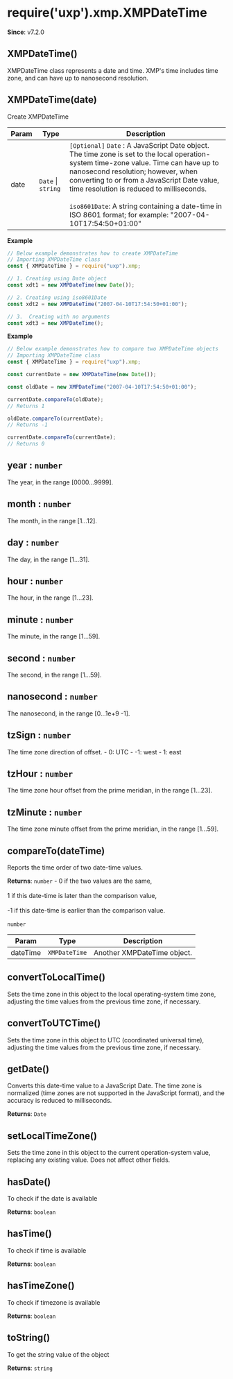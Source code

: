 
<a name="xmpdatetime" id="xmpdatetime"></a>

# require('uxp').xmp.XMPDateTime
**Since**: v7.2.0  


<a name="new-xmpdatetime-new" id="new-xmpdatetime-new"></a>

## XMPDateTime()
XMPDateTime class represents a date and time.
XMP's time includes time zone, and can have up to nanosecond resolution.



<a name="new-xmpdatetime-new" id="new-xmpdatetime-new"></a>

## XMPDateTime(date)
Create XMPDateTime


| Param | Type | Description |
| --- | --- | --- |
| date | `Date` \| `string` | `[Optional]`                  `Date` : A JavaScript Date object. The time zone is set to the local operation-system time-zone value.                         Time can have up to nanosecond resolution; however, when converting to or from a JavaScript Date value,                         time resolution is reduced to milliseconds.<br></br>                  `iso8601Date`: A string containing a date-time in ISO 8601 format; for example: "2007-04-10T17:54:50+01:00" |

**Example**  
```js
// Below example demonstrates how to create XMPDateTime
// Importing XMPDateTime class
const { XMPDateTime } = require("uxp").xmp;

// 1. Creating using Date object
const xdt1 = new XMPDateTime(new Date());

// 2. Creating using iso8601Date
const xdt2 = new XMPDateTime("2007-04-10T17:54:50+01:00");

// 3.  Creating with no arguments
const xdt3 = new XMPDateTime();
```
**Example**  
```js
// Below example demonstrates how to compare two XMPDateTime objects
// Importing XMPDateTime class
const { XMPDateTime } = require("uxp").xmp;

const currentDate = new XMPDateTime(new Date());

const oldDate = new XMPDateTime("2007-04-10T17:54:50+01:00");

currentDate.compareTo(oldDate);
// Returns 1

oldDate.compareTo(currentDate);
// Returns -1

currentDate.compareTo(currentDate);
// Returns 0
```


<a name="xmpdatetime-year" id="xmpdatetime-year"></a>

## year : `number`
The year, in the range [0000…9999].



<a name="xmpdatetime-month" id="xmpdatetime-month"></a>

## month : `number`
The month, in the range [1…12].



<a name="xmpdatetime-day" id="xmpdatetime-day"></a>

## day : `number`
The day, in the range [1…31].



<a name="xmpdatetime-hour" id="xmpdatetime-hour"></a>

## hour : `number`
The hour, in the range [1…23].



<a name="xmpdatetime-minute" id="xmpdatetime-minute"></a>

## minute : `number`
The minute, in the range [1…59].



<a name="xmpdatetime-second" id="xmpdatetime-second"></a>

## second : `number`
The second, in the range [1…59].



<a name="xmpdatetime-nanosecond" id="xmpdatetime-nanosecond"></a>

## nanosecond : `number`
The nanosecond, in the range [0…1e+9 -1].



<a name="xmpdatetime-tzsign" id="xmpdatetime-tzsign"></a>

## tzSign : `number`
The time zone direction of offset. - 0: UTC - -1: west - 1: east



<a name="xmpdatetime-tzhour" id="xmpdatetime-tzhour"></a>

## tzHour : `number`
The time zone hour offset from the prime meridian, in the range [1…23].



<a name="xmpdatetime-tzminute" id="xmpdatetime-tzminute"></a>

## tzMinute : `number`
The time zone minute offset from the prime meridian, in the range [1…59].



<a name="xmpdatetime-compareto" id="xmpdatetime-compareto"></a>

## compareTo(dateTime)
Reports the time order of two date-time values.

**Returns**: `number` - 0 if the two values are the same,<br></br>
                   1 if this date-time is later than the comparison value,<br></br>
                   -1 if this date-time is earlier than the comparison value.<br></br>`number`  

| Param | Type | Description |
| --- | --- | --- |
| dateTime | `XMPDateTime` | Another XMPDateTime object. |



<a name="xmpdatetime-converttolocaltime" id="xmpdatetime-converttolocaltime"></a>

## convertToLocalTime()
Sets the time zone in this object to the local operating-system time zone,
adjusting the time values from the previous time zone, if necessary.



<a name="xmpdatetime-converttoutctime" id="xmpdatetime-converttoutctime"></a>

## convertToUTCTime()
Sets the time zone in this object to UTC (coordinated universal time),
adjusting the time values from the previous time zone, if necessary.



<a name="xmpdatetime-getdate" id="xmpdatetime-getdate"></a>

## getDate()
Converts this date-time value to a JavaScript Date. The time zone is normalized
(time zones are not supported in the JavaScript format), and the accuracy is reduced to milliseconds.

**Returns**: `Date`  


<a name="xmpdatetime-setlocaltimezone" id="xmpdatetime-setlocaltimezone"></a>

## setLocalTimeZone()
Sets the time zone in this object to the current operation-system value,
replacing any existing value. Does not affect other fields.



<a name="xmpdatetime-hasdate" id="xmpdatetime-hasdate"></a>

## hasDate()
To check if the date is available

**Returns**: `boolean`  


<a name="xmpdatetime-hastime" id="xmpdatetime-hastime"></a>

## hasTime()
To check if time is available

**Returns**: `boolean`  


<a name="xmpdatetime-hastimezone" id="xmpdatetime-hastimezone"></a>

## hasTimeZone()
To check if timezone is available

**Returns**: `boolean`  


<a name="xmpdatetime-tostring" id="xmpdatetime-tostring"></a>

## toString()
To get the string value of the object

**Returns**: `string`  

  